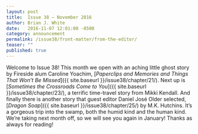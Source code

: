 ```yaml
---
layout: post
title:  Issue 38 — November 2016
author: Brian J. White
date:   2016-11-07 12:01:00 -0500
category: announcement
permalink: /issue38/front-matter/from-the-editor/
teaser: ""
published: true
---
```


Welcome to Issue 38! This month we open with an aching little ghost story by Fireside alum Caroline Yoachim, [_Paperclips and Memories and Things That Won’t Be Missed_]({{ site.baseurl }}/issue38/chapter/21/). Next up is [_Sometimes the Crossroads Come to You_]({{ site.baseurl }}/issue38/chapter/23/), a terrific time-travel story from Mikki Kendall. And finally there is another story that guest editor Daniel José Older selected, [_Dragon Soap_]({{ site.baseurl }}/issue38/chapter/25/) by M.K. Hutchins. It’s a gorgeous trip into the swamp, both the humid kind and the human kind.
We’re taking next month off, so we will see you again in January! Thanks as always for reading!
